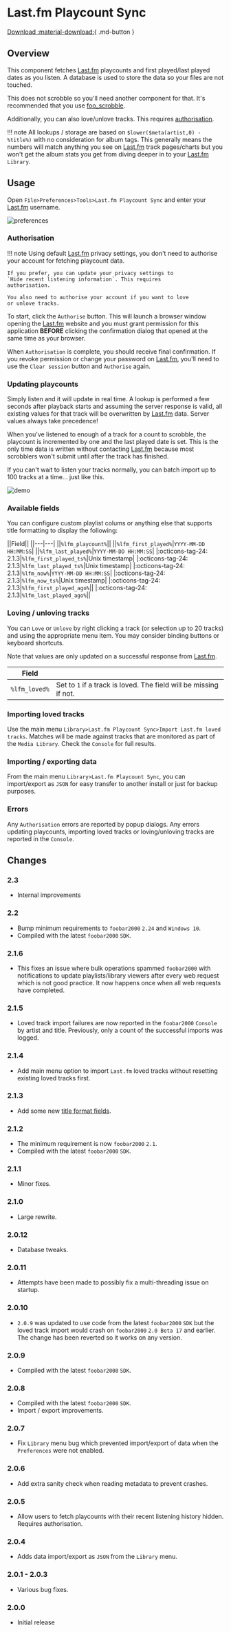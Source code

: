 # Last.fm Playcount Sync
[Download :material-download:](https://github.com/marc2k3/marc2k3/releases){ .md-button }

## Overview
This component fetches [Last.fm][] playcounts and first played/last played dates
as you listen. A database is used to store the data so your files are not
touched.

This does not scrobble so you'll need another component for that. It's
recommended that you use [foo_scrobble](https://github.com/gix/foo_scrobble).

Additionally, you can also love/unlove tracks. This requires [authorisation](#authorisation).

!!! note
	All lookups / storage are based on `$lower($meta(artist,0) - %title%)` with
	no consideration for album tags. This generally means the numbers will match
	anything you see on [Last.fm][] track pages/charts but you won't get the
	album stats you get from diving deeper in to your [Last.fm][] `Library`.

## Usage
Open `File>Preferences>Tools>Last.fm Playcount Sync` and enter your [Last.fm][] username.

![preferences](../images/lastfm-preferences.png)

### Authorisation
!!! note
	Using default [Last.fm][] privacy settings, you don't need to
	authorise your account for fetching playcount data.

	If you prefer, you can update your privacy settings to
	`Hide recent listening information`. This requires
	authorisation.

	You also need to authorise your account if you want to love
	or unlove tracks.

To start, click the `Authorise` button. This will launch a browser window
opening the [Last.fm][] website and you must grant
permission for this application **BEFORE** clicking the confirmation
dialog that opened at the same time as your browser.

When `Authorisation` is complete, you should receive final confirmation. If
you revoke permission or change your password on [Last.fm][],
you'll need to use the `Clear session` button and `Authorise` again.

### Updating playcounts
Simply listen and it will update in real time. A lookup is performed a
few seconds after playback starts and assuming the server response is
valid, all existing values for that track will be overwritten
by [Last.fm][] data. Server values always take precedence!

When you've listened to enough of a track for a count to scrobble, the
playcount is incremented by one and the last played date is set. This is
the only time data is written without contacting [Last.fm][]
because most scrobblers won't submit until after the track has finished.

If you can't wait to listen your tracks normally, you can batch import
up to 100 tracks at a time... just like this.

![demo](../images/lastfm-demo.gif)

### Available fields

You can configure custom playlist colums or anything else that supports
title formatting to display the following:

||Field||
||---|---|
||`%lfm_playcount%`||
||`%lfm_first_played%`|`YYYY-MM-DD HH:MM:SS`|
||`%lfm_last_played%`|`YYYY-MM-DD HH:MM:SS`|
|:octicons-tag-24: 2.1.3|`%lfm_first_played_ts%`|Unix timestamp|
|:octicons-tag-24: 2.1.3|`%lfm_last_played_ts%`|Unix timestamp|
|:octicons-tag-24: 2.1.3|`%lfm_now%`|`YYYY-MM-DD HH:MM:SS`|
|:octicons-tag-24: 2.1.3|`%lfm_now_ts%`|Unix timestamp|
|:octicons-tag-24: 2.1.3|`%lfm_first_played_ago%`||
|:octicons-tag-24: 2.1.3|`%lfm_last_played_ago%`||

### Loving / unloving tracks
You can `Love` or `Unlove` by right clicking a track (or selection up to 20 tracks)
and using the appropriate menu item. You may consider binding buttons
or keyboard shortcuts.

Note that values are only updated on a successful response from [Last.fm][].

|Field||
|---|---|
|`%lfm_loved%`|Set to `1` if a track is loved. The field will be missing if not.|

### Importing loved tracks
Use the main menu `Library>Last.fm Playcount Sync>Import Last.fm loved tracks`.
Matches will be made against tracks that are monitored as part of the
`Media Library`. Check the `Console` for full results.

### Importing / exporting data
From the main menu `Library>Last.fm Playcount Sync`, you can import/export as
`JSON` for easy transfer to another install or just for backup purposes.

### Errors
Any `Authorisation` errors are reported by popup dialogs. Any errors
updating playcounts, importing loved tracks or loving/unloving tracks
are reported in the `Console`.

## Changes

### 2.3
- Internal improvements

### 2.2
- Bump minimum requirements to `foobar2000` `2.24` and `Windows 10`.
- Compiled with the latest `foobar2000` `SDK`.

### 2.1.6
- This  fixes an issue where bulk operations spammed `foobar2000` with
notifications to update playlists/library viewers after every web request
which is not good practice. It now happens once when all web requests have completed.

### 2.1.5
- Loved track import failures are now reported in the `foobar2000` `Console` by artist and
title. Previously, only a count of the successful imports was logged.

### 2.1.4
- Add main menu option to import `Last.fm` loved tracks without resetting existing loved tracks first.

### 2.1.3
- Add some new [title format fields](#available-fields).

### 2.1.2
- The minimum requirement is now `foobar2000` `2.1`.
- Compiled with the latest `foobar2000` `SDK`.

### 2.1.1
- Minor fixes.

### 2.1.0
- Large rewrite.

### 2.0.12
- Database tweaks.

### 2.0.11
- Attempts have been made to possibly fix a multi-threading issue on startup.

### 2.0.10
- `2.0.9` was updated to use code from the latest `foobar2000` `SDK` but the loved track import would crash on `foobar2000` `2.0 Beta 17` and earlier. The change has been reverted so it works on any version.

### 2.0.9
- Compiled with the latest `foobar2000` `SDK`.

### 2.0.8
- Compiled with the latest `foobar2000` `SDK`.
- Import / export improvements.

### 2.0.7
- Fix `Library` menu bug which prevented import/export of data when the `Preferences` were not enabled.

### 2.0.6
- Add extra sanity check when reading metadata to prevent crashes.

### 2.0.5
- Allow users to fetch playcounts with their recent listening history hidden. Requires authorisation.

### 2.0.4
- Adds data import/export as `JSON` from the `Library` menu.

### 2.0.1 - 2.0.3
- Various bug fixes.

### 2.0.0
- Initial release

[Last.fm]: https://last.fm
